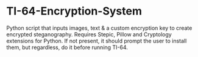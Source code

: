 # TI-64-Encryption-System
Python script that inputs images, text &amp; a custom encryption key to create encrypted steganography.
Requires Stepic, Pillow and Cryptology extensions for Python. If not present, it should prompt the user to install them, but regardless, do it before running TI-64.
